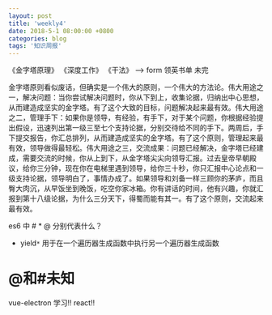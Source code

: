 ```yaml
---
layout: post
title: 'weekly4'
date: 2018-5-1 08:00:00 +0800
categories: blog
tags: '知识周报'
---
```


《金字塔原理》 《深度工作》 《干法》  --> form 领英书单 未完

金字塔原则看似废话，但确实是一个伟大的原则，一个伟大的方法论。伟大用途之一，解决问题：当你尝试解决问题时，你从下到上，收集论据，归纳出中心思想，从而建造成坚实的金字塔。有了这个大致的目标，问题解决起来最有效。伟大用途之二，管理手下：如果你是领导，有经验，有手下，对于某个问题，你根据经验提出假设，迅速列出第一级三至七个支持论据，分别交待给不同的手下。两周后，手下提交报告，你汇总排列，从而建造成坚实的金字塔。有了这个原则，管理起来最有效，领导做得最轻松。伟大用途之三，交流成果：问题已经解决，金字塔已经建成，需要交流的时候，你从上到下，从金字塔尖尖向领导汇报。过去皇帝早朝殿议，给你三分钟，现在你在电梯里遇到领导，给你三十秒，你只汇报中心论点和一级支持论据，领导明白了，事情办成了。如果领导和刘备一样三顾你的茅庐，而且臀大肉沉，从早饭坐到晚饭，吃空你家冰箱。你有讲话的时间，他有兴趣，你就汇报到第十八级论据，为什么三分天下，得蜀而能有其一。有了这个原则，交流起来最有效。

es6 中 # * @ 分别代表什么？

* yield`*` 用于在一个遍历器生成函数中执行另一个遍历器生成函数

@和#未知 
=======
vue-electron 学习!! react!!
